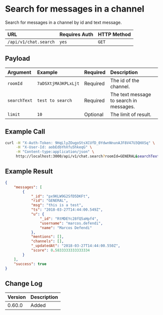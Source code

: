 # Search for messages in a channel

Search for messages in a channel by id and text message.

| URL | Requires Auth | HTTP Method |
| :--- | :--- | :--- |
| `/api/v1/chat.search` | `yes` | `GET` |

## Payload

| Argument | Example | Required | Description |
| :--- | :--- | :--- | :--- |
| `roomId`     | `7aDSXtjMA3KPLxLjt` | Required | The id of the channel.                  |
| `searchText` | `test to search`    | Required | The text message to search in messages. |
| `limit`      | `10`                | Optional | The limit of result. |

## Example Call

```bash
curl -H "X-Auth-Token: 9HqLlyZOugoStsXCUfD_0YdwnNnunAJF8V47U3QHXSq" \
     -H "X-User-Id: aobEdbYhXfu5hkeqG" \
     -H "Content-type:application/json" \
     http://localhost:3000/api/v1/chat.search?roomId=GENERAL&searchText=test
```

## Example Result

```json
{
    "messages": [
        {
            "_id": "px9KLW9G2SfD5DKFt",
            "rid": "GENERAL",
            "msg": "this is a test",
            "ts": "2018-03-27T14:44:00.549Z",
            "u": {
                "_id": "RtMDEYc28fQ5aHpf4",
                "username": "marcos.defendi",
                "name": "Marcos Defendi"
            },
            "mentions": [],
            "channels": [],
            "_updatedAt": "2018-03-27T14:44:00.550Z",
            "score": 0.5833333333333334
        }
    ],
    "success": true
}
```

## Change Log

| Version | Description |
| :--- | :--- |
| 0.60.0 | Added |
